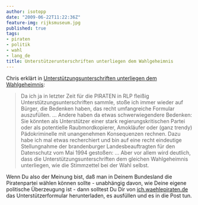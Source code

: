 ```yaml
---
author: isotopp
date: "2009-06-22T11:22:36Z"
feature-img: rijksmuseum.jpg
published: true
tags:
- piraten
- politik
- wahl
- lang_de
title: Unterstützerunterschriften unterliegen dem Wahlgeheimnis
---
```

Chris erklärt in
[Unterstützungsunterschriften unterliegen dem Wahlgeheimnis](http://chris-wf.livejournal.com/4505.html):

> Da ich ja in letzter Zeit für die PIRATEN in RLP fleißig
> Unterstützungsunterschriften sammle, stoße ich immer wieder auf Bürger,
> die Bedenken haben, das recht umfangreiche Formular auszufüllen. … Andere
> haben da etwas schwerwiegendere Bedenken: Sie könnten als Unterstützer
> einer stark regierungskritischen Partei oder als potentielle
> Raubmordkopierer, Amokläufer oder (ganz trendy) Pädokriminelle mit
> unangenehmen Konsequenzen rechnen. Dazu habe ich mal etwas recherchiert und
> bin auf eine recht eindeutige Stellungnahme der brandenburger
> Landesbeauftragten für den Datenschutz vom Mai 1994 gestoßen: … Aber vor
> allem wird deutlich, dass die Unterstützungsunterschriften dem gleichen
> Wahlgeheimnis unterliegen, wie die Stimmzettel bei der Wahl selbst.

Wenn Du also der Meinung bist, daß man in Deinem Bundesland die
Piratenpartei wählen können sollte - unabhängig davon, wie Deine eigene
politische Überzeugung ist - dann solltest Du Dir von
[ich.waehlepiraten.de](http://ich.waehlepiraten.de/) das
Unterstützerformular herunterladen, es ausfüllen und es in die Post tun.
